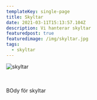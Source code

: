 ```yaml
---
templateKey: single-page
title: Skyltar
date: 2021-03-11T15:13:57.104Z
description: Vi hanterar skyltar
featuredpost: true
featuredimage: /img/skyltar.jpg
tags:
  - skyltar
---
```

![skyltar](/img/skyltar.jpg "Skyltar")

\
\
BOdy för skyltar